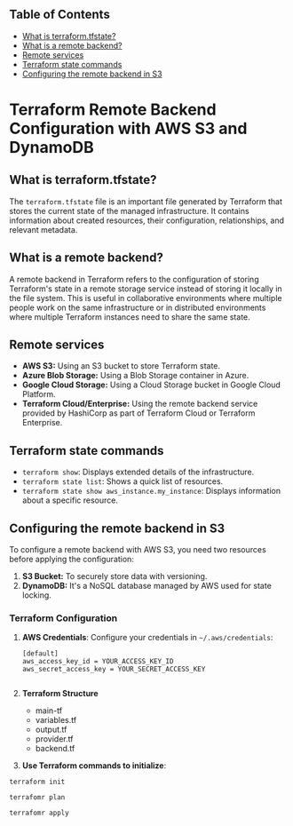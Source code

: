 ## Table of Contents
* [What is terraform.tfstate?](#item1)
* [What is a remote backend?](#item2)
* [Remote services](#item3)
* [Terraform state commands](#item4)
* [Configuring the remote backend in S3](#item5)

# Terraform Remote Backend Configuration with AWS S3 and DynamoDB

<a name="item1"></a>
## What is terraform.tfstate?
The `terraform.tfstate` file is an important file generated by Terraform that stores the current state of the managed infrastructure. It contains information about created resources, their configuration, relationships, and relevant metadata.

<a name="item2"></a>
## What is a remote backend?
A remote backend in Terraform refers to the configuration of storing Terraform's state in a remote storage service instead of storing it locally in the file system. This is useful in collaborative environments where multiple people work on the same infrastructure or in distributed environments where multiple Terraform instances need to share the same state.

<a name="item3"></a>
## Remote services
- **AWS S3:** Using an S3 bucket to store Terraform state.
- **Azure Blob Storage:** Using a Blob Storage container in Azure.
- **Google Cloud Storage:** Using a Cloud Storage bucket in Google Cloud Platform.
- **Terraform Cloud/Enterprise:** Using the remote backend service provided by HashiCorp as part of Terraform Cloud or Terraform Enterprise.

<a name="item4"></a>
## Terraform state commands
- `terraform show`: Displays extended details of the infrastructure.
- `terraform state list`: Shows a quick list of resources.
- `terraform state show aws_instance.my_instance`: Displays information about a specific resource.

<a name="item5"></a>
## Configuring the remote backend in S3
To configure a remote backend with AWS S3, you need two resources before applying the configuration:
1. **S3 Bucket:** To securely store data with versioning.
2. **DynamoDB:** It's a NoSQL database managed by AWS used for state locking.

### Terraform Configuration
1. **AWS Credentials**:
   Configure your credentials in `~/.aws/credentials`:
   ```plaintext
   [default]
   aws_access_key_id = YOUR_ACCESS_KEY_ID
   aws_secret_access_key = YOUR_SECRET_ACCESS_KEY


2. **Terraform Structure**
   - main-tf
   - variables.tf
   - output.tf
   - provider.tf
   - backend.tf

3.  **Use Terraform commands to initialize**:
```
terraform init
```
```
terrafomr plan
```
```
terrafomr apply
```

